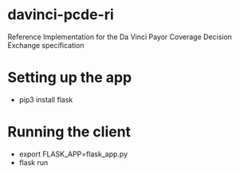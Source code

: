 # davinci-pcde-ri
Reference Implementation for the Da Vinci Payor Coverage Decision Exchange specification
# Setting up the app
- pip3 install flask
# Running the client
- export FLASK_APP=flask_app.py
- flask run
